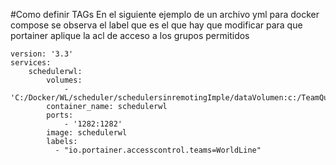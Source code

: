 #Como definir TAGs
En el siguiente ejemplo de un archivo yml para docker compose se observa el label que es el que hay que modificar para que portainer aplique la acl de acceso a los grupos permitidos

```
version: '3.3'
services:
    schedulerwl:
        volumes:
            - 'C:/Docker/WL/scheduler/schedulersinremotingImple/dataVolumen:c:/TeamQuality/logs'
        container_name: schedulerwl
        ports:
            - '1282:1282'
        image: schedulerwl
        labels:
          - "io.portainer.accesscontrol.teams=WorldLine"
```